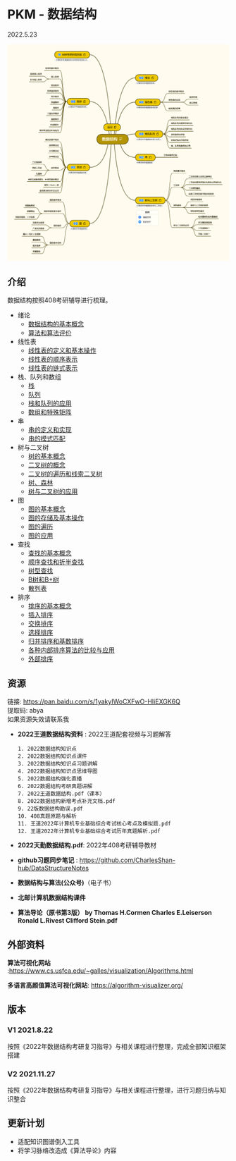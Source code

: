 # PKM - 数据结构  

2022.5.23

![数据结构导图概览](./resources/数据结构.png)
## 介绍
数据结构按照408考研辅导进行梳理。

* 绪论
  * [数据结构的基本概念](./notes/绪论/数据结构的基本概念.md)
  * [算法和算法评价](./notes/绪论/算法和算法评价.md)
* 线性表
  * [线性表的定义和基本操作](./notes/线性表/线性表的定义和基本操作.md)
  * [线性表的顺序表示](./notes/线性表/线性表的顺序表示.md)
  * [线性表的链式表示](./notes/线性表/线性表的链式表示.md)
* 栈、队列和数组
  * [栈](./notes/栈、队列和数组/栈.md)
  * [队列](./notes/栈、队列和数组/队列.md)
  * [栈和队列的应用](./notes/栈、队列和数组/栈和队列的应用.md)
  * [数组和特殊矩阵](./notes/栈、队列和数组/数组和特殊矩阵.md)
* 串
  * [串的定义和实现](./notes/串/串的定义和实现.md)
  * [串的模式匹配](./notes/串/串的模式匹配.md)
* 树与二叉树
  * [树的基本概念](./notes/树与二叉树/树的基本概念.md)
  * [二叉树的概念](./notes/树与二叉树/二叉树的概念.md)
  * [二叉树的遍历和线索二叉树](./notes/树与二叉树/二叉树的遍历和线索二叉树.md)
  * [树、森林](./notes/树与二叉树/树、森林.md)
  * [树与二叉树的应用](./notes/树与二叉树/树与二叉树的应用.md)
* 图
  * [图的基本概念](./notes/图/图的基本概念.md)
  * [图的存储及基本操作](./notes/图/图的存储及基本操作.md)
  * [图的遍历](./notes/图/图的遍历.md)
  * [图的应用](./notes/图/图的应用.md)
* 查找
  * [查找的基本概念](./notes/查找/查找的基本概念.md)
  * [顺序查找和折半查找](./notes/查找/顺序查找和折半查找.md)
  * [树型查找](./notes/查找/树型查找.md)
  * [B树和B+树](./notes/查找/B树和B+树.md)
  * [散列表](./notes/查找/散列表.md)
* 排序
  * [排序的基本概念](./notes/排序/排序的基本概念.md)
  * [插入排序](./notes/排序/插入排序.md)
  * [交换排序](./notes/排序/交换排序.md)
  * [选择排序](./notes/排序/选择排序.md)
  * [归并排序和基数排序](./notes/排序/归并排序和基数排序.md)
  * [各种内部排序算法的比较与应用](./notes/排序/各种内部排序算法的比较与应用.md)
  * [外部排序](./notes/排序/外部排序.md)



## 资源
链接: https://pan.baidu.com/s/1yakyIWoCXFwO-HIiEXGK6Q  
提取码: abya  
如果资源失效请联系我  

* __2022王道数据结构资料__ : 2022王道配套视频与习题解答  

  ```
  1. 2022数据结构知识点
  2. 2022数据结构知识点课件
  3. 2022数据结构知识点习题讲解
  4. 2022数据结构知识点思维导图
  5. 2022数据结构强化直播
  6. 2022数据结构考研真题讲解
  7. 2022王道数据结构.pdf（课本）
  8. 2022数据结构新增考点补充文档.pdf
  9. 22版数据结构勘误.pdf
  10. 408真题原题与解析
  11. 王道2022年计算机专业基础综合考试核心考点及模拟题.pdf
  12. 王道2022年计算机专业基础综合考试历年真题解析.pdf
  ```

* __2022天勤数据结构.pdf__: 2022年408考研辅导教材  

* __github习题同步笔记__ : https://github.com/CharlesShan-hub/DataStructureNotes  

* **数据结构与算法(公众号)**（电子书）

* **北邮计算机数据结构课件**

* **算法导论（原书第3版） by Thomas H.Cormen Charles E.Leiserson Ronald L.Rivest Clifford Stein.pdf**

## 外部资料

__算法可视化网站__ :https://www.cs.usfca.edu/~galles/visualization/Algorithms.html  

__多语言高颜值算法可视化网站__: https://algorithm-visualizer.org/

## 版本
### V1 2021.8.22
按照《2022年数据结构考研复习指导》与相关课程进行整理，完成全部知识框架搭建  
### V2 2021.11.27
按照《2022年数据结构考研复习指导》与相关课程进行整理，进行习题归纳与知识整合  

## 更新计划

* 适配知识图谱倒入工具
* 将学习脉络改造成《算法导论》内容